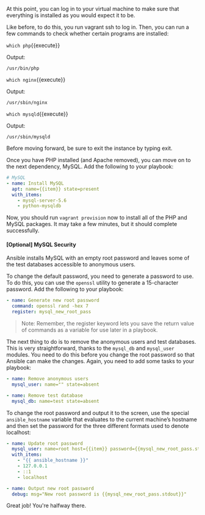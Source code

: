 At this point, you can log in to your virtual machine to make sure that everything is installed as you would expect it to be.

Like before, to do this, you run vagrant ssh to log in. Then, you can run a few commands to check whether certain programs are installed:

`which php`{{execute}}

Output:

```
/usr/bin/php
```

`which nginx`{{execute}}

Output:

```
/usr/sbin/nginx
```

`which mysqld`{{execute}}

Output:

```
/usr/sbin/mysqld
```

Before moving forward, be sure to exit the instance by typing exit.

Once you have PHP installed (and Apache removed), you can move on to the next dependency, MySQL. Add the following to your playbook:

```yml
# MySQL
- name: Install MySQL
  apt: name={{item}} state=present
  with_items:
    - mysql-server-5.6
    - python-mysqldb
```

Now, you should run `vagrant provision` now to install all of the PHP and MySQL packages. It may take a few minutes, but it should complete successfully.

#### [Optional] MySQL Security

Ansible installs MySQL with an empty root password and leaves some of the test databases accessible to anonymous users.

To change the default password, you need to generate a password to use. To do this, you can use the `openssl` utility to generate a 15-character password. Add the following to your playbook:

```yml
- name: Generate new root password
  command: openssl rand -hex 7
  register: mysql_new_root_pass
```

> Note: Remember, the register keyword lets you save the return value of commands as a variable for use later in a playbook.

The next thing to do is to remove the anonymous users and test databases. This is very straightforward, thanks to the `mysql_db` and `mysql_user` modules. You need to do this before you change the root password so that Ansible can make the changes. Again, you need to add some tasks to your playbook:

```yml
- name: Remove anonymous users
  mysql_user: name="" state=absent

- name: Remove test database
  mysql_db: name=test state=absent
```

To change the root password and output it to the screen, use the special `ansible_hostname` variable that evaluates to the current machine’s hostname and then set the password for the three different formats used to denote localhost:

```yml
- name: Update root password
  mysql_user: name=root host={{item}} password={{mysql_new_root_pass.stdout}}
  with_items:
    - "{{ ansible_hostname }}"
    - 127.0.0.1
    - ::1
    - localhost

- name: Output new root password
  debug: msg="New root password is {{mysql_new_root_pass.stdout}}"
```

Great job! You're halfway there.
